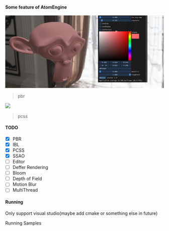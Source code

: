 #### Some feature of AtomEngine

![](https://github.com/biigHandsomeGuy/AtomEngine/blob/master/screenshot/Suzanne.png)
> pbr


![](https://github.com/biigHandsomeGuy/SmileEngine/blob/master/screenshot/pcss.png)
> pcss
#### TODO
- [x] PBR
- [x] IBL
- [x] PCSS
- [x] SSAO
- [ ] Editor
- [ ] Deffer Rendering
- [ ] Bloom
- [ ] Depth of Field
- [ ] Motion Blur
- [ ] MultiThread

#### Running

Only support visual studio(maybe add cmake or something else in future)

Running Samples 

